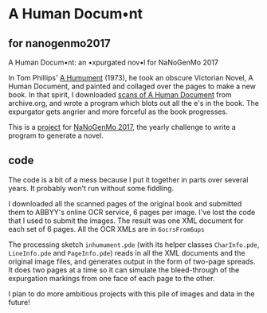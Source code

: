 # A Human Docum•nt
## for nanogenmo2017
A Human Docum•nt: an •xpurgated nov•l for NaNoGenMo 2017

In Tom Phillips' [A Humument](http://www.tomphillips.co.uk/humument) (1973), he took an obscure Victorian Novel, A Human Document, and painted and collaged over the pages to make a new book. In that spirit, I downloaded [scans of A Human Document](https://archive.org/details/humandocumentnov01malluoft) from archive.org, and wrote a program which blots out all the e's in the book. The expurgator gets angrier and more forceful as the book progresses.

This is a [project](https://github.com/NaNoGenMo/2017/issues/115) for [NaNoGenMo 2017](https://github.com/NaNoGenMo/2017/), the yearly challenge to write a program to generate a novel.

## code

The code is a bit of a mess because I put it together in parts over several years. It probably won't run without some fiddling.

I downloaded all the scanned pages of the original book and submitted them to ABBYY's online OCR service, 6 pages per image. I've lost the code that I used to submit the images. The result was one XML document for each set of 6 pages. All the OCR XMLs are in `6ocrsFrom6ups`

The processing sketch `inhumument.pde` (with its helper classes `CharInfo.pde`, `LineInfo.pde` and `PageInfo.pde`) reads in all the XML documents and the original image files, and generates output in the form of two-page spreads. It does two pages at a time so it can simulate the bleed-through of the expurgation markings from one face of each page to the other. 

I plan to do more ambitious projects with this pile of images and data in the future!
